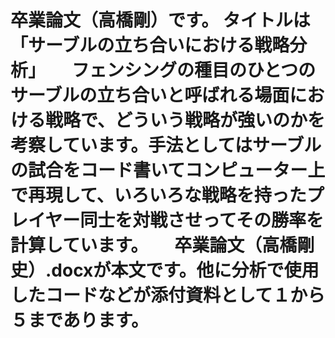 # 卒業論文（高橋剛）です。  タイトルは「サーブルの立ち合いにおける戦略分析」　　フェンシングの種目のひとつのサーブルの立ち合いと呼ばれる場面における戦略で、どういう戦略が強いのかを考察しています。手法としてはサーブルの試合をコード書いてコンピューター上で再現して、いろいろな戦略を持ったプレイヤー同士を対戦させってその勝率を計算しています。　　卒業論文（高橋剛史）.docxが本文です。他に分析で使用したコードなどが添付資料として１から５まであります。
